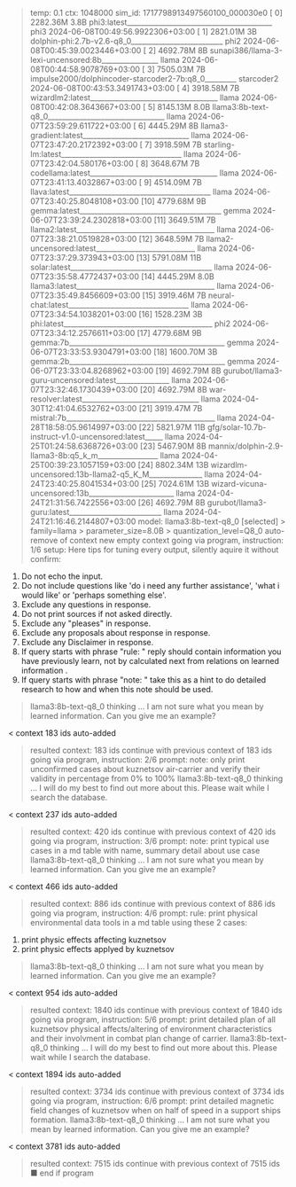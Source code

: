 > temp: 0.1 ctx: 1048000 sim_id: 1717798913497560100_000030e0
[ 0] 2282.36M 3.8B phi3:latest_________________________________________ phi3         2024-06-08T00:49:56.9922306+03:00
[ 1] 2821.01M 3B   dolphin-phi:2.7b-v2.6-q8_0__________________________ phi2         2024-06-08T00:45:39.0023446+03:00
[ 2] 4692.78M 8B   sunapi386/llama-3-lexi-uncensored:8b________________ llama        2024-06-08T00:44:58.9078769+03:00
[ 3] 7505.03M 7B   impulse2000/dolphincoder-starcoder2-7b:q8_0_________ starcoder2   2024-06-08T00:43:53.3491743+03:00
[ 4] 3918.58M 7B   wizardlm2:latest____________________________________ llama        2024-06-08T00:42:08.3643667+03:00
[ 5] 8145.13M 8.0B llama3:8b-text-q8_0_________________________________ llama        2024-06-07T23:59:29.611722+03:00
[ 6] 4445.29M 8B   llama3-gradient:latest______________________________ llama        2024-06-07T23:47:20.2172392+03:00
[ 7] 3918.59M 7B   starling-lm:latest__________________________________ llama        2024-06-07T23:42:04.580176+03:00
[ 8] 3648.67M 7B   codellama:latest____________________________________ llama        2024-06-07T23:41:13.4032867+03:00
[ 9] 4514.09M 7B   llava:latest________________________________________ llama        2024-06-07T23:40:25.8048108+03:00
[10] 4779.68M 9B   gemma:latest________________________________________ gemma        2024-06-07T23:39:24.2302818+03:00
[11] 3649.51M 7B   llama2:latest_______________________________________ llama        2024-06-07T23:38:21.0519828+03:00
[12] 3648.59M 7B   llama2-uncensored:latest____________________________ llama        2024-06-07T23:37:29.373943+03:00
[13] 5791.08M 11B  solar:latest________________________________________ llama        2024-06-07T23:35:58.4772437+03:00
[14] 4445.29M 8.0B llama3:latest_______________________________________ llama        2024-06-07T23:35:49.8456609+03:00
[15] 3919.46M 7B   neural-chat:latest__________________________________ llama        2024-06-07T23:34:54.1038201+03:00
[16] 1528.23M 3B   phi:latest__________________________________________ phi2         2024-06-07T23:34:12.2576611+03:00
[17] 4779.68M 9B   gemma:7b____________________________________________ gemma        2024-06-07T23:33:53.9304791+03:00
[18] 1600.70M 3B   gemma:2b____________________________________________ gemma        2024-06-07T23:33:04.8268962+03:00
[19] 4692.79M 8B   gurubot/llama3-guru-uncensored:latest_______________ llama        2024-06-07T23:32:46.1730439+03:00
[20] 4692.79M 8B   war-resolver:latest_________________________________ llama        2024-04-30T12:41:04.6532762+03:00
[21] 3919.47M 7B   mistral:7b__________________________________________ llama        2024-04-28T18:58:05.9614997+03:00
[22] 5821.97M 11B  gfg/solar-10.7b-instruct-v1.0-uncensored:latest_____ llama        2024-04-25T01:24:58.6368726+03:00
[23] 5467.90M 8B   mannix/dolphin-2.9-llama3-8b:q5_k_m_________________ llama        2024-04-25T00:39:23.1057159+03:00
[24] 8802.34M 13B  wizardlm-uncensored:13b-llama2-q5_K_M_______________ llama        2024-04-24T23:40:25.8041534+03:00
[25] 7024.61M 13B  wizard-vicuna-uncensored:13b________________________ llama        2024-04-24T21:31:56.7422556+03:00
[26] 4692.79M 8B   gurubot/llama3-guru:latest__________________________ llama        2024-04-24T21:16:46.2144807+03:00
> model: llama3:8b-text-q8_0 [selected]
	> family=llama
	> parameter_size=8.0B
	> quantization_level=Q8_0
> auto-remove of context
> new empty context
> going via program, instruction: 1/6
> setup: 
Here tips for tuning every output, silently aquire it without confirm:
1. Do not echo the input.
2. Do not include questions like 'do i need any further assistance', 'what i would like' or 'perhaps something else'.
3. Exclude any questions in response.
4. Do not print sources if not asked directly.
5. Exclude any "pleases" in response.
6. Exclude any proposals about response in response.
7. Exclude any Disclaimer in response.
8. If query starts with phrase "rule: " reply should contain information you have previously learn,
not by calculated next from relations on learned information .
9. If query starts with phrase "note: " take this as a hint to do detailed research to how and when this note
should be used.

> llama3:8b-text-q8_0 thinking ...
 I am not sure what you mean by learned information. Can you give me an example?


< context 183 ids auto-added
> resulted context: 183 ids
> continue with previous context of 183 ids
> going via program, instruction: 2/6
> prompt: note: only print unconfirmed cases about kuznetsov air-carrier and verify their validity in percentage from 0% to 100%
> llama3:8b-text-q8_0 thinking ...
 I will do my best to find out more about this. Please wait while I search the database.


< context 237 ids auto-added
> resulted context: 420 ids
> continue with previous context of 420 ids
> going via program, instruction: 3/6
> prompt: note: print  typical use cases in a md table with name, summary detail about use case
> llama3:8b-text-q8_0 thinking ...
 I am not sure what you mean by learned information. Can you give me an example?





< context 466 ids auto-added
> resulted context: 886 ids
> continue with previous context of 886 ids
> going via program, instruction: 4/6
> prompt: rule: print physical environmental data tools in a md table using these 2 cases: 
1. print physic effects affecting kuznetsov
2. print physic effects applyed by kuznetsov
> llama3:8b-text-q8_0 thinking ...
 I am not sure what you mean by learned information. Can you give me an example?








< context 954 ids auto-added
> resulted context: 1840 ids
> continue with previous context of 1840 ids
> going via program, instruction: 5/6
> prompt: print detailed plan of all kuznetsov physical affects/altering of environment characteristics and their involvment in combat plan change of carrier.
> llama3:8b-text-q8_0 thinking ...
 I will do my best to find out more about this. Please wait while I search the database.





< context 1894 ids auto-added
> resulted context: 3734 ids
> continue with previous context of 3734 ids
> going via program, instruction: 6/6
> prompt: print detailed magnetic field changes of kuznetsov when on half of speed in a support ships formation.
> llama3:8b-text-q8_0 thinking ...
 I am not sure what you mean by learned information. Can you give me an example?








< context 3781 ids auto-added
> resulted context: 7515 ids
> continue with previous context of 7515 ids
■ end if program
